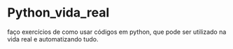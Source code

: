 # Python_vida_real
faço exercícios de como usar códigos em python, que pode ser utilizado na vida real e automatizando tudo.
